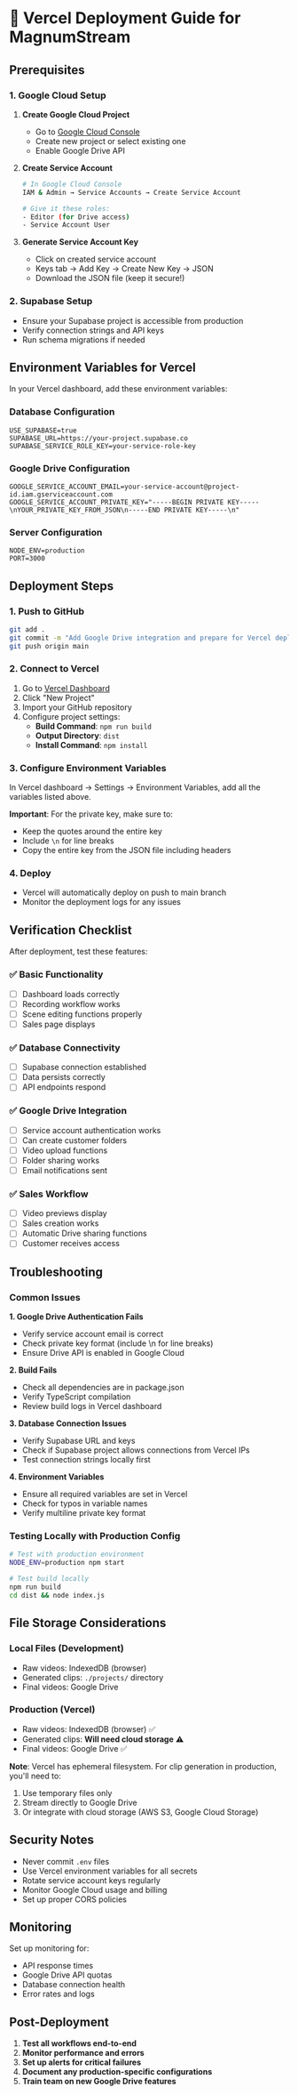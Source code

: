 # 🚀 Vercel Deployment Guide for MagnumStream

## Prerequisites

### 1. Google Cloud Setup
1. **Create Google Cloud Project**
   - Go to [Google Cloud Console](https://console.cloud.google.com)
   - Create new project or select existing one
   - Enable Google Drive API

2. **Create Service Account**
   ```bash
   # In Google Cloud Console
   IAM & Admin → Service Accounts → Create Service Account
   
   # Give it these roles:
   - Editor (for Drive access)
   - Service Account User
   ```

3. **Generate Service Account Key**
   - Click on created service account
   - Keys tab → Add Key → Create New Key → JSON
   - Download the JSON file (keep it secure!)

### 2. Supabase Setup
- Ensure your Supabase project is accessible from production
- Verify connection strings and API keys
- Run schema migrations if needed

## Environment Variables for Vercel

In your Vercel dashboard, add these environment variables:

### Database Configuration
```
USE_SUPABASE=true
SUPABASE_URL=https://your-project.supabase.co
SUPABASE_SERVICE_ROLE_KEY=your-service-role-key
```

### Google Drive Configuration
```
GOOGLE_SERVICE_ACCOUNT_EMAIL=your-service-account@project-id.iam.gserviceaccount.com
GOOGLE_SERVICE_ACCOUNT_PRIVATE_KEY="-----BEGIN PRIVATE KEY-----\nYOUR_PRIVATE_KEY_FROM_JSON\n-----END PRIVATE KEY-----\n"
```

### Server Configuration
```
NODE_ENV=production
PORT=3000
```

## Deployment Steps

### 1. Push to GitHub
```bash
git add .
git commit -m "Add Google Drive integration and prepare for Vercel deployment"
git push origin main
```

### 2. Connect to Vercel
1. Go to [Vercel Dashboard](https://vercel.com/dashboard)
2. Click "New Project"
3. Import your GitHub repository
4. Configure project settings:
   - **Build Command**: `npm run build`
   - **Output Directory**: `dist`
   - **Install Command**: `npm install`

### 3. Configure Environment Variables
In Vercel dashboard → Settings → Environment Variables, add all the variables listed above.

**Important**: For the private key, make sure to:
- Keep the quotes around the entire key
- Include `\n` for line breaks
- Copy the entire key from the JSON file including headers

### 4. Deploy
- Vercel will automatically deploy on push to main branch
- Monitor the deployment logs for any issues

## Verification Checklist

After deployment, test these features:

### ✅ Basic Functionality
- [ ] Dashboard loads correctly
- [ ] Recording workflow works
- [ ] Scene editing functions properly
- [ ] Sales page displays

### ✅ Database Connectivity
- [ ] Supabase connection established
- [ ] Data persists correctly
- [ ] API endpoints respond

### ✅ Google Drive Integration
- [ ] Service account authentication works
- [ ] Can create customer folders
- [ ] Video upload functions
- [ ] Folder sharing works
- [ ] Email notifications sent

### ✅ Sales Workflow
- [ ] Video previews display
- [ ] Sales creation works
- [ ] Automatic Drive sharing functions
- [ ] Customer receives access

## Troubleshooting

### Common Issues

**1. Google Drive Authentication Fails**
- Verify service account email is correct
- Check private key format (include \n for line breaks)
- Ensure Drive API is enabled in Google Cloud

**2. Build Fails**
- Check all dependencies are in package.json
- Verify TypeScript compilation
- Review build logs in Vercel dashboard

**3. Database Connection Issues**
- Verify Supabase URL and keys
- Check if Supabase project allows connections from Vercel IPs
- Test connection strings locally first

**4. Environment Variables**
- Ensure all required variables are set in Vercel
- Check for typos in variable names
- Verify multiline private key format

### Testing Locally with Production Config

```bash
# Test with production environment
NODE_ENV=production npm start

# Test build locally
npm run build
cd dist && node index.js
```

## File Storage Considerations

### Local Files (Development)
- Raw videos: IndexedDB (browser)
- Generated clips: `./projects/` directory
- Final videos: Google Drive

### Production (Vercel)
- Raw videos: IndexedDB (browser) ✅
- Generated clips: **Will need cloud storage** ⚠️
- Final videos: Google Drive ✅

**Note**: Vercel has ephemeral filesystem. For clip generation in production, you'll need to:
1. Use temporary files only
2. Stream directly to Google Drive
3. Or integrate with cloud storage (AWS S3, Google Cloud Storage)

## Security Notes

- Never commit `.env` files
- Use Vercel environment variables for all secrets
- Rotate service account keys regularly
- Monitor Google Cloud usage and billing
- Set up proper CORS policies

## Monitoring

Set up monitoring for:
- API response times
- Google Drive API quotas
- Database connection health
- Error rates and logs

## Post-Deployment

1. **Test all workflows end-to-end**
2. **Monitor performance and errors**
3. **Set up alerts for critical failures**
4. **Document any production-specific configurations**
5. **Train team on new Google Drive features**
